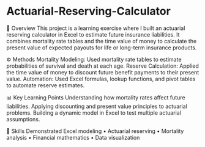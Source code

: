 # Actuarial-Reserving-Calculator
📘 Overview
This project is a learning exercise where I built an actuarial reserving calculator in Excel to estimate future insurance liabilities. It combines mortality rate tables and the time value of money to calculate the present value of expected payouts for life or long-term insurance products.

⚙️ Methods
Mortality Modeling: Used mortality rate tables to estimate probabilities of survival and death at each age.
Reserve Calculation: Applied the time value of money to discount future benefit payments to their present value.
Automation: Used Excel formulas, lookup functions, and pivot tables to automate reserve estimates.

📊 Key Learning Points
Understanding how mortality rates affect future liabilities.
Applying discounting and present value principles to actuarial problems.
Building a dynamic model in Excel to test multiple actuarial assumptions.

🧠 Skills Demonstrated
Excel modeling • Actuarial reserving • Mortality analysis • Financial mathematics • Data visualization
